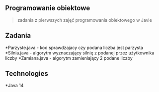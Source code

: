 ## Programowanie obiektowe
>zadania z pierwszych zajęć programowania obiektowego w Javie

## Zadania
*Parzyste.java - kod sprawdzajacy czy podana liczba jest parzysta
*Silnia.java - algorytm wyznaczający silnię z podanej przez użytkownika liczby
*Zamiana.java - algorytm zamieniający 2 podane liczby

## Technologies
*Java 14

